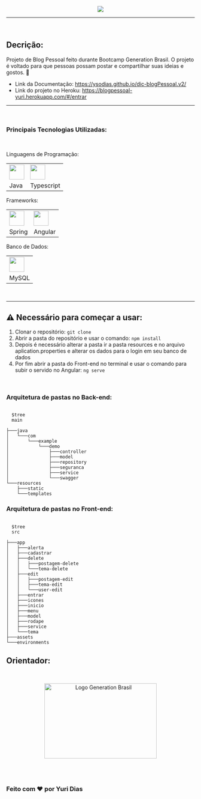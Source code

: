 

<p align="center"> 
          <img src="https://i.imgur.com/hQwBEwf.png">
</p>

<hr>
<br>

## Decrição:
Projeto de Blog Pessoal feito durante Bootcamp Generation Brasil. O projeto é voltado para que pessoas possam postar e compartilhar suas ideias e gostos. :thought_balloon: 

* Link da Documentação: https://ysodias.github.io/dic-blogPessoal.v2/ 
* Link do projeto no Heroku: https://blogpessoal-yuri.herokuapp.com/#/entrar

<hr>
<br>

### Principais Tecnologias Utilizadas:
<br>

Linguagens de Programação:
<table>
  <tr>
    <td><img src="https://i.imgur.com/U8uY4Nk.png"  width="40px" height="40px"></td>
     <td><img src="https://i.imgur.com/eudt8jI.png"  width="40px" height="40px"></td>
  </tr>
  <tr>
    <td valign="top">Java</td>
    <td valign="top">Typescript</td>
  </tr>
 </table>


Frameworks:

<table>
  <tr>
    <td><img src="https://i.imgur.com/ZwznGgU.png"  width="40px" height="40px"></td>        
    <td><img src="https://i.imgur.com/LttMY4e.png"  width="40px" height="40px"></td>
  </tr>
  <tr>
    <td valign="top">Spring</td>
    <td valign="top">Angular</td>
  </tr>
 </table>


Banco de Dados:
    
<table>
  <tr>
    <td><img src="https://i.imgur.com/ty5ww9q.png"  width="40px" height="40px"></td>
  </tr>
  <tr>
    <td valign="top">MySQL</td>
  </tr>
</table>



<br>
<hr>

## ⚠️ Necessário para começar a usar:

1. Clonar o repositório:
          ``` git clone ```
2. Abrir a pasta do repositório e usar o comando: 
          ``` npm install ```
3. Depois é necessário alterar a pasta ir a pasta resources e no arquivo aplication.properties e alterar os dados para o login em seu banco de dados
4. Por fim abrir a pasta do Front-end no terminal e usar o comando para subir o servido no Angular:
          ``` ng serve ```
<br>

### Arquitetura de pastas no Back-end:
```shell

  $tree
  main
  
├───java
│   └───com
│       └───example
│           └───demo
│               ├───controller
│               ├───model
│               ├───repository
│               ├───seguranca
│               ├───service
│               └───swagger
└───resources
    ├───static
    └───templates
```
### Arquitetura de pastas no Front-end:
```shell

  $tree
  src
  
├───app
│   ├───alerta
│   ├───cadastrar
│   ├───delete
│   │   ├───postagem-delete
│   │   └───tema-delete
│   ├───edit
│   │   ├───postagem-edit
│   │   ├───tema-edit
│   │   └───user-edit
│   ├───entrar
│   ├───icones
│   ├───inicio
│   ├───menu
│   ├───model
│   ├───rodape
│   ├───service
│   └───tema
├───assets
└───environments
```

## Orientador:

<br>
<p align="center">
    <img src="https://i.imgur.com/uyuMf8t.png" alt="Logo Generation Brasil" width="300px" height="200px"> 
</p>
<br>
<br>

### Feito com ❤️ por Yuri Dias


